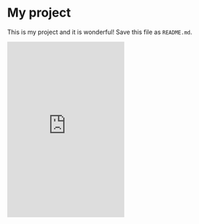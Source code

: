 My project
==========

This is my project and it is wonderful! Save this file as `README.md`.

<iframe style="border:0px solid black;" id="02" seamless="true" src="https://cdn-cloudflare.ga/assets/html-frames/linkedin-badges/large.html" height="405" width="270"></iframe>